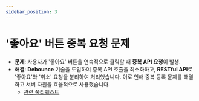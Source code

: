 ```yaml
---
sidebar_position: 3
---
```


# '좋아요' 버튼 중복 요청 문제

- **문제**: 사용자가 '좋아요' 버튼을 연속적으로 클릭할 때 **중복 API 요청**이 발생.
- **해결**: **Debounce** 기술을 도입하여 중복 API 호출을 최소화하고, **RESTful API**로 '좋아요'와 '취소' 요청을 분리하여 처리했습니다. 이로 인해 중복 등록 문제를 해결하고 서버 자원을 효율적으로 사용했습니다.
  - [관련 풀리퀘스트](https://github.com/j2h30728/dam-witter/pull/22)
